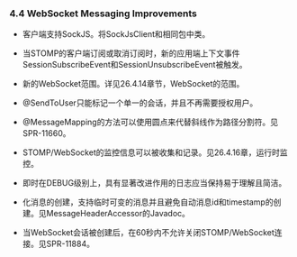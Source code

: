 ### 4.4 WebSocket Messaging Improvements

- 客户端支持SockJS。将SockJsClient和相同包中类。

- 当STOMP的客户端订阅或取消订阅时，新的应用端上下文事件SessionSubscribeEvent和SessionUnsubscribeEvent被触发。

- 新的WebSocket范围。详见26.4.14章节，WebSocket的范围。

- @SendToUser只能标记一个单一的会话，并且不再需要授权用户。

- @MessageMapping的方法可以使用圆点来代替斜线作为路径分割符。见SPR-11660。

- STOMP/WebSocket的监控信息可以被收集和记录。见26.4.16章，运行时监控。

- 即时在DEBUG级别上，具有显著改进作用的日志应当保持易于理解且简洁。

- 化消息的创建，支持临时可变的消息并且避免自动消息id和timestamp的创建。见MessageHeaderAccessor的Javadoc。

- 当WebSocket会话被创建后，在60秒内不允许关闭STOMP/WebSocket连接。见SPR-11884。